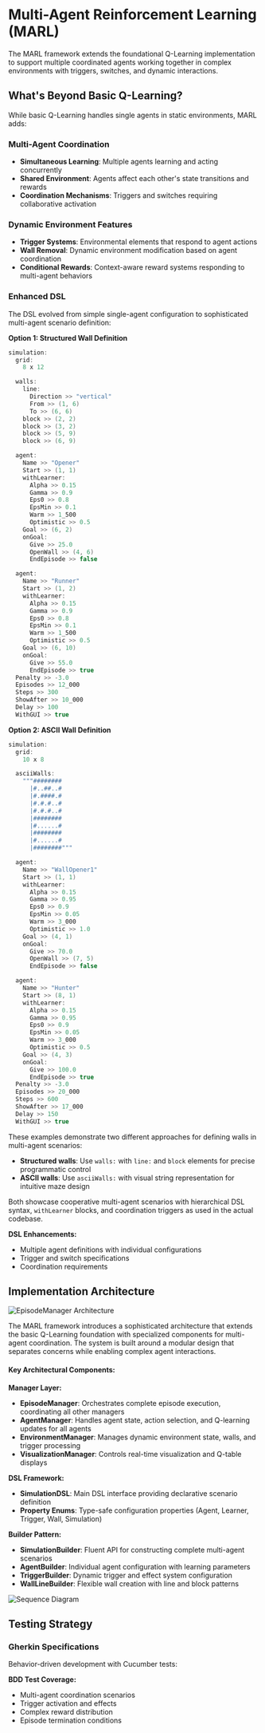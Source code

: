# Multi-Agent Reinforcement Learning (MARL)

The MARL framework extends the foundational Q-Learning implementation to support multiple coordinated agents working together in complex environments with triggers, switches, and dynamic interactions.

## What's Beyond Basic Q-Learning?

While basic Q-Learning handles single agents in static environments, MARL adds:

### Multi-Agent Coordination
- **Simultaneous Learning**: Multiple agents learning and acting concurrently
- **Shared Environment**: Agents affect each other's state transitions and rewards
- **Coordination Mechanisms**: Triggers and switches requiring collaborative activation

### Dynamic Environment Features
- **Trigger Systems**: Environmental elements that respond to agent actions
- **Wall Removal**: Dynamic environment modification based on agent coordination
- **Conditional Rewards**: Context-aware reward systems responding to multi-agent behaviors

### Enhanced DSL

The DSL evolved from simple single-agent configuration to sophisticated multi-agent scenario definition:

**Option 1: Structured Wall Definition**
```scala
simulation:
  grid:
    8 x 12

  walls:
    line:
      Direction >> "vertical"
      From >> (1, 6)
      To >> (6, 6)
    block >> (2, 2)
    block >> (3, 2)
    block >> (5, 9)
    block >> (6, 9)

  agent:
    Name >> "Opener"
    Start >> (1, 1)
    withLearner:
      Alpha >> 0.15
      Gamma >> 0.9
      Eps0 >> 0.8
      EpsMin >> 0.1
      Warm >> 1_500
      Optimistic >> 0.5
    Goal >> (6, 2)
    onGoal:
      Give >> 25.0
      OpenWall >> (4, 6)
      EndEpisode >> false

  agent:
    Name >> "Runner"
    Start >> (1, 2)
    withLearner:
      Alpha >> 0.15
      Gamma >> 0.9
      Eps0 >> 0.8
      EpsMin >> 0.1
      Warm >> 1_500
      Optimistic >> 0.5
    Goal >> (6, 10)
    onGoal:
      Give >> 55.0
      EndEpisode >> true
  Penalty >> -3.0
  Episodes >> 12_000
  Steps >> 300
  ShowAfter >> 10_000
  Delay >> 100
  WithGUI >> true
```

**Option 2: ASCII Wall Definition**
```scala
simulation:
  grid:
    10 x 8

  asciiWalls:
    """########
      |#..##..#
      |#.####.#
      |#.#.#..#
      |#.#.#..#
      |########
      |#......#
      |########
      |#......#
      |########"""

  agent:
    Name >> "WallOpener1"
    Start >> (1, 1)
    withLearner:
      Alpha >> 0.15
      Gamma >> 0.95
      Eps0 >> 0.9
      EpsMin >> 0.05
      Warm >> 3_000
      Optimistic >> 1.0
    Goal >> (4, 1)
    onGoal:
      Give >> 70.0
      OpenWall >> (7, 5)
      EndEpisode >> false

  agent:
    Name >> "Hunter"
    Start >> (8, 1)
    withLearner:
      Alpha >> 0.15
      Gamma >> 0.95
      Eps0 >> 0.9
      EpsMin >> 0.05
      Warm >> 3_000
      Optimistic >> 0.5
    Goal >> (4, 3)
    onGoal:
      Give >> 100.0
      EndEpisode >> true
  Penalty >> -3.0
  Episodes >> 20_000
  Steps >> 600
  ShowAfter >> 17_000
  Delay >> 150
  WithGUI >> true
```

These examples demonstrate two different approaches for defining walls in multi-agent scenarios:
- **Structured walls**: Use `walls:` with `line:` and `block` elements for precise programmatic control
- **ASCII walls**: Use `asciiWalls:` with visual string representation for intuitive maze design

Both showcase cooperative multi-agent scenarios with hierarchical DSL syntax, `withLearner` blocks, and coordination triggers as used in the actual codebase.

**DSL Enhancements:**
- Multiple agent definitions with individual configurations
- Trigger and switch specifications
- Coordination requirements

## Implementation Architecture


![EpisodeManager Architecture](./marl.svg)

The MARL framework introduces a sophisticated architecture that extends the basic Q-Learning foundation with specialized components for multi-agent coordination. The system is built around a modular design that separates concerns while enabling complex agent interactions.

#### Key Architectural Components:

**Manager Layer:**
- **EpisodeManager**: Orchestrates complete episode execution, coordinating all other managers
- **AgentManager**: Handles agent state, action selection, and Q-learning updates for all agents
- **EnvironmentManager**: Manages dynamic environment state, walls, and trigger processing
- **VisualizationManager**: Controls real-time visualization and Q-table displays
  
**DSL Framework:**
- **SimulationDSL**: Main DSL interface providing declarative scenario definition
- **Property Enums**: Type-safe configuration properties (Agent, Learner, Trigger, Wall, Simulation)

**Builder Pattern:**
- **SimulationBuilder**: Fluent API for constructing complete multi-agent scenarios
- **AgentBuilder**: Individual agent configuration with learning parameters
- **TriggerBuilder**: Dynamic trigger and effect system configuration
- **WallLineBuilder**: Flexible wall creation with line and block patterns

![Sequence Diagram](./sequence_builder.svg)


## Testing Strategy

### Gherkin Specifications

Behavior-driven development with Cucumber tests:

**BDD Test Coverage:**
- Multi-agent coordination scenarios
- Trigger activation and effects
- Complex reward distribution
- Episode termination conditions

